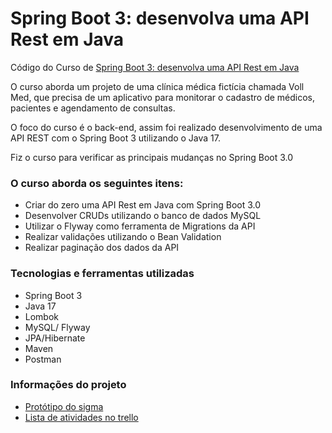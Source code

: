 # Spring Boot 3: desenvolva uma API Rest em Java

Código do Curso de
[Spring Boot 3: desenvolva uma API Rest em Java](https://cursos.alura.com.br/course/spring-boot-3-desenvolva-api-rest-java)

O curso aborda um projeto de uma clínica médica fictícia chamada Voll Med, 
que precisa de um aplicativo para monitorar o cadastro de médicos, pacientes e agendamento de consultas.

O foco do curso é o back-end, assim foi realizado desenvolvimento de uma API REST com o Spring Boot 3 utilizando o Java 17.

Fiz o curso para verificar as principais mudanças no Spring Boot 3.0 

### O curso aborda os seguintes itens:

* Criar do zero uma API Rest em Java com Spring Boot 3.0
* Desenvolver CRUDs utilizando o banco de dados MySQL
* Utilizar o Flyway como ferramenta de Migrations da API
* Realizar validações utilizando o Bean Validation
* Realizar paginação dos dados da API

### Tecnologias e ferramentas utilizadas
  
* Spring Boot 3
* Java 17
* Lombok
* MySQL/ Flyway
* JPA/Hibernate
* Maven
* Postman

### Informações do projeto

- [Protótipo do sigma](https://www.figma.com/file/N4CgpJqsg7gjbKuDmra3EV/Voll.med?node-id=2%3A1007)
- [Lista de atividades no trello](https://trello.com/b/O0lGCsKb/api-voll-med)
